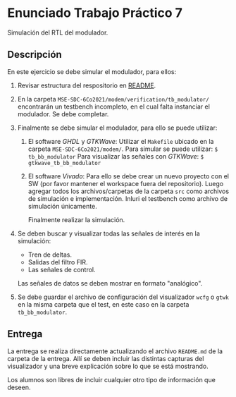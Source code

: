 # Enunciado Trabajo Práctico 7

Simulación del RTL del modulador.

## Descripción

En este ejercicio se debe simular el modulador, para ellos:
1. Revisar estructura del respositorio en [README](../README.md).
2. En la carpeta `MSE-SDC-6Co2021/modem/verification/tb_modulator/` encontrarán
    un testbench incompleto, en el cual falta instanciar el modulador.
    Se debe completar.
3. Finalmente se debe simular el modulador, para ello se puede utilizar:
    1. El software *GHDL* y *GTKWave*:
        Utilizar el `Makefile` ubicado en la carpeta
        `MSE-SDC-6Co2021/modem/`.
        Para simular se puede utilizar:
        ```$ tb_bb_modulator```
        Para visualizar las señales con *GTKWave*:
        ```$ gtkwave_tb_bb_modulator```
    2. El software *Vivado*:
        Para ello se debe crear un nuevo proyecto con el SW
        (por favor mantener el workspace fuera del repositorio).
        Luego agregar todos los archivos/carpetas de la carpeta `src` como archivos
        de simulación e implementación.
        Inluri el testbench como archivo de simulación únicamente.

        Finalmente realizar la simulación.
4. Se deben buscar y visualizar todas las señales de interés en la simulación:
    - Tren de deltas.
    - Salidas del filtro FIR.
    - Las señales de control.

    Las señales de datos se deben mostrar en formato "analógico".

5. Se debe guardar el archivo de configuración del visualizador `wcfg` o `gtwk` en
    la misma carpeta que el test, en este caso en la carpeta `tb_bb_modulator`.


## Entrega

La entrega se realiza directamente actualizando el archivo `README.md`
de la carpeta de la entrega.
Allí se deben incluir las distintas capturas del visualizador y una breve explicación
sobre lo que se está mostrando.

Los alumnos son libres de incluir cualquier otro tipo de información que deseen.
